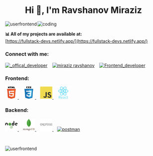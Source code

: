 <h1 align="center">Hi 👋, I'm Ravshanov Miraziz</h1>
<!-- <h3 align="center">A passionate frontend developer from Uzbekistan</h3> -->

<img align="right" alt="coding" width="400" src="https://qph.cf2.quoracdn.net/main-qimg-7b994de7e7f9a66bf9c71dc68ebb9330">

<p align="left"> <img src="https://komarev.com/ghpvc/?username=userfrontend&label=Profile%20views&color=0e75b6&style=flat" alt="userfrontend" /> </p>

<b>📊 All of my projects are available at:</b> <br/> [https://fullstack-devs.netlify.app/](https://fullstack-devs.netlify.app/)

<h3 align="left">Connect with me:</h3>
<p align="left">
<a href="https://www.instagram.com/_offical_developer/" target="blank"><img align="center" src="https://raw.githubusercontent.com/rahuldkjain/github-profile-readme-generator/master/src/images/icons/Social/instagram.svg" alt="_offical_developer" height="30" width="40" /></a>
&nbsp;&nbsp;
<a href="https://linkedin.com/in/miraziz-ravshanov-38630730a/" target="blank"><img align="center" src="https://raw.githubusercontent.com/rahuldkjain/github-profile-readme-generator/master/src/images/icons/Social/linked-in-alt.svg" alt="miraziz ravshanov" height="30" width="40" /></a>
&nbsp;&nbsp;
<a href="https://t.me/Frontend_deveIoper" target="blank"><img align="center" src="https://upload.wikimedia.org/wikipedia/commons/8/83/Telegram_2019_Logo.svg" alt="Frontend_deveIoper" height="35" width="40" /></a>
<!-- <a href="tel:+998934905134"> <img align="center" src="https://freesvg.org/img/phone-call-icon.png" alt="call" height="40" width="40" /></a> -->
</p>
<p align="left">
    <h3 align="left">Frontend:</h3>
    <a href="https://www.w3.org/html/" target="_blank" rel="noreferrer"> 
      <img src="https://raw.githubusercontent.com/devicons/devicon/master/icons/html5/html5-original-wordmark.svg" alt="html5" width="40" height="40"/> 
    </a> 
    &nbsp;&nbsp;
    <a href="https://www.w3schools.com/css/" target="_blank" rel="noreferrer"> 
      <img src="https://raw.githubusercontent.com/devicons/devicon/master/icons/css3/css3-original-wordmark.svg" alt="css3" width="40" height="40"/> 
    </a> 
    &nbsp;&nbsp;
    <a href="https://developer.mozilla.org/en-US/docs/Web/JavaScript" target="_blank" rel="noreferrer"> 
      <img src="https://raw.githubusercontent.com/devicons/devicon/master/icons/javascript/javascript-original.svg" alt="javascript" width="40" height="40"/> 
    </a> 
    &nbsp;&nbsp;
    <a href="https://reactjs.org/" target="_blank" rel="noreferrer"> 
      <img src="https://raw.githubusercontent.com/devicons/devicon/master/icons/react/react-original-wordmark.svg" alt="react" width="40" height="40"/> 
    </a> 
    <h3 align="left">Backend:</h3>
    <a href="https://nodejs.org" target="_blank" rel="noreferrer"> 
      <img src="https://raw.githubusercontent.com/devicons/devicon/master/icons/nodejs/nodejs-original-wordmark.svg" alt="nodejs" width="40" height="40"/> 
    </a> 
    &nbsp;&nbsp;
    <a href="https://www.mongodb.com/" target="_blank" rel="noreferrer"> 
      <img src="https://raw.githubusercontent.com/devicons/devicon/master/icons/mongodb/mongodb-original-wordmark.svg" alt="mongodb" width="40" height="40"/> 
    </a> 
    &nbsp;&nbsp;
    <a href="https://expressjs.com" target="_blank" rel="noreferrer"> 
      <img src="https://raw.githubusercontent.com/devicons/devicon/master/icons/express/express-original-wordmark.svg" alt="express" width="40" height="40"/> 
    </a> 
    &nbsp;&nbsp;
    <a href="https://postman.com" target="_blank" rel="noreferrer"> 
      <img src="https://www.vectorlogo.zone/logos/getpostman/getpostman-icon.svg" alt="postman" width="40" height="40"/> 
    </a>
<!--     <h4>More:</h4> -->
<!--     <a href="https://git-scm.com/" target="_blank" rel="noreferrer"> 
      <img src="https://www.vectorlogo.zone/logos/git-scm/git-scm-icon.svg" alt="git" width="40" height="40"/> 
    </a> 
    &nbsp;&nbsp;
    <a href="https://tailwindcss.com/" target="_blank" rel="noreferrer"> 
      <img src="https://www.vectorlogo.zone/logos/tailwindcss/tailwindcss-icon.svg" alt="tailwind" width="40" height="40"/> 
    </a> 
    &nbsp;&nbsp;
    <a href="https://www.typescriptlang.org/" target="_blank" rel="noreferrer"> 
      <img src="https://raw.githubusercontent.com/devicons/devicon/master/icons/typescript/typescript-original.svg" alt="typescript" width="40" height="40"/> 
    </a>  -->
</p>
</br>
<p><img align="left" src="https://github-readme-stats.vercel.app/api/top-langs?username=userfrontend&show_icons=true&locale=en&layout=compact" alt="userfrontend" /></p>

<p>&nbsp;
<!--   <img align="center" src="https://github-readme-stats.vercel.app/api?username=userfrontend&show_icons=true&locale=en" alt="userfrontend" /> -->
</p>

<p>
<!--   <img align="center" src="https://github-readme-streak-stats.herokuapp.com/?user=userfrontend&" alt="userfrontend" /> -->
</p>
